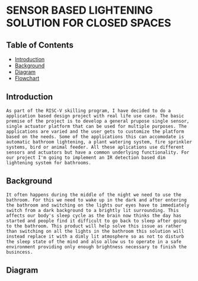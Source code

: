 # SENSOR BASED LIGHTENING SOLUTION FOR CLOSED SPACES

## Table of Contents
* [Introduction](#Introduction)
* [Background](#Background)
* [Diagram](#Diagram)
* [Flowchart](#Flowchat)

## Introduction

    As part of the RISC-V skilling program, I have decided to do a application based design project with real life use case. The basic premise of the project is to develop a general prupose single sensor, single actuator platform that can be used for multiple purposes. The applications are varied and the user gets to customize the platform based on the needs. Some of the applications this can accomodate is automatic bathroom lightening, a plant watering system, fire sprinkler systems, bird or animal feeder. All these aplications use different sensors and actuators but have a common underlying functionality. For our project I'm going to implement an IR detection based dim lightening system for bathrooms.

## Background

    It often happens during the middle of the night we need to use the bathroom. For this we need to wake up in the dark and after entering the bathroom and switching on the lights our eyes have to immediately switch from a dark background to a brightly lit surrounding. This affects our body's sleep cycle as the brain now thinks the day has started and people find it difficult to go back to sleep after going to the bathroom. This product will help solve this issue as rather than switching on all the lights in the bathroom this solution will instead replace it with a dimly lit atmosphere so as not to disturb the sleep state of the mind and also allow us to operate in a safe environment providing only enough brightness necessary to finish the busincess.

## Diagram

 

